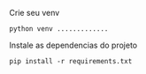 Crie seu venv
```
python venv .............
```

Instale as dependencias do projeto
```
pip install -r requirements.txt
```